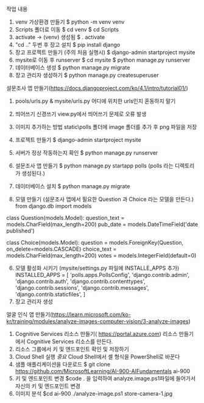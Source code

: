작업 내용
1. venv 가상환경 만들기
    $ python -m venv venv
2. Scripts 폴더로 이동
    $ cd venv 
    $ cd Scripts
3. activate -> (venv) 생성됨
    $ . activate
4. "cd .." 두번 후 장고 설치
    $ pip install django
5. 장고 프로젝트 만들기 (주의 처음 실행시)
    $ django-admin startproject mysite
6.  mysite로 이동 후 runserver
    $ cd mysite
    $ python manage.py runserver
7. 데이터베이스 생성
    $ python manage.py migrate
8. 장고 관리자 생성하기
    $ python manage.py createsuperuser
    
설문조사 앱 만들기(https://docs.djangoproject.com/ko/4.1/intro/tutorial01/)
1. pools/urls.py & mysite/urls.py
    어디에 위치한 urls인지 혼동하지 말기
2. 띄어쓰기 신경쓰기
    view.py에서 띄어쓰기 문제로 오류 발생
3. 이미지 추가하는 방법
    static\polls 폴더에 image 폴더를 추가 후 png 파일을 저장

1. 프로젝트 만들기
    $ django-admin startproject mysite
2. 서버가 정상 작동하는지 확인
    $ python manage.py runserver
3. 설문조사 앱 만들기
    $ python manage.py startapp polls (polls 라는 디렉토리가 생성된다.)
4. 데이터베이스 설치
    $ python manage.py migrate
5. 모델 만들기 (설문조사 앱에서 필요한 Question 과 Choice 라는 모델을 만든다.)
    from django.db import models


class Question(models.Model):
    question_text = models.CharField(max_length=200)
    pub_date = models.DateTimeField('date published')


class Choice(models.Model):
    question = models.ForeignKey(Question, on_delete=models.CASCADE)
    choice_text = models.CharField(max_length=200)
    votes = models.IntegerField(default=0)

6. 모델 활성화 시키기 (mysite/settings.py 파일에 INSTALLE_APPS 추가)
    INSTALLED_APPS = [
    'polls.apps.PollsConfig',
    'django.contrib.admin',
    'django.contrib.auth',
    'django.contrib.contenttypes',
    'django.contrib.sessions',
    'django.contrib.messages',
    'django.contrib.staticfiles',
    ]
6. 장고 관리자 생성 


얼굴 인식 앱 만들기(https://learn.microsoft.com/ko-kr/training/modules/analyze-images-computer-vision/3-analyze-images)
1. Cognitive Services 리소스 만들기( https://portal.azure.com)
    리소스 만들기에서  Cognitive Services 리소스를 만든다.
2. 리소스 그룹에서 키 및 엔드포인트 확인 및 저장하기
3. Cloud Shell 실행
    *중요* Cloud Shell에서 셸 형식을 PowerShell로 바꾼다
4. 샘플 애플리케이션을 다운로드
    $ git clone https://github.com/MicrosoftLearning/AI-900-AIFundamentals ai-900
5. 키 및 엔드포인트 변경
    $code .     을 입력하여 analyze.image.ps1파일에 들어가서 자신의 키 및 엔드포인트 변경
6. 이미지 분석
    $cd ai-900
    ./analyze-image.ps1 store-camera-1.jpg